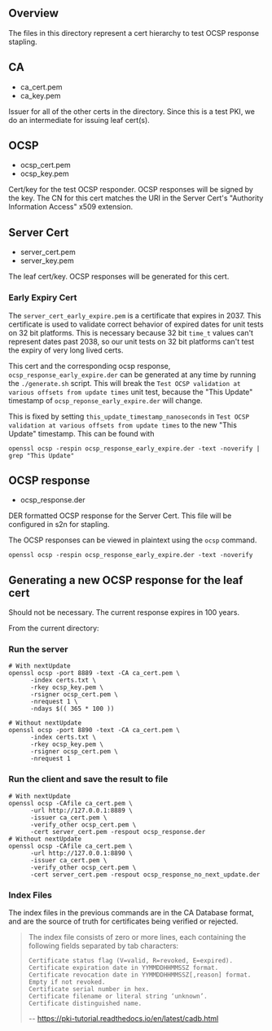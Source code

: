 ## Overview
The files in this directory represent a cert hierarchy to test OCSP response stapling.

## CA
- ca_cert.pem
- ca_key.pem

Issuer for all of the other certs in the directory.
Since this is a test PKI, we do an intermediate for issuing leaf cert(s).

## OCSP
* ocsp_cert.pem
* ocsp_key.pem

Cert/key for the test OCSP responder. OCSP responses will be signed by the key.
The CN for this cert matches the URI in the Server Cert's "Authority Information Access" x509 extension.

## Server Cert
* server_cert.pem
* server_key.pem

The leaf cert/key. OCSP responses will be generated for this cert.

### Early Expiry Cert
The `server_cert_early_expire.pem` is a certificate that expires in 2037. This certificate is used to validate correct behavior of expired dates for unit tests on 32 bit platforms. This is necessary because 32 bit `time_t` values can't represent dates past 2038, so our unit tests on 32 bit platforms can't test the expiry of very long lived certs.

This cert and the corresponding ocsp response, `ocsp_response_early_expire.der` can be generated at any time by running the `./generate.sh` script. This will break the `Test OCSP validation at various offsets from update times` unit test, because the "This Update" timestamp of `ocsp_reponse_early_expire.der` will change.

This is fixed by setting `this_update_timestamp_nanoseconds` in `Test OCSP validation at various offsets from update times` to the new "This Update" timestamp. This can be found with
```
openssl ocsp -respin ocsp_response_early_expire.der -text -noverify | grep "This Update"
```
## OCSP response
* ocsp_response.der

DER formatted OCSP response for the Server Cert. This file will be configured in s2n for stapling.

The OCSP responses can be viewed in plaintext using the `ocsp` command.
```
openssl ocsp -respin ocsp_response_early_expire.der -text -noverify
```

## Generating a new OCSP response for the leaf cert
Should not be necessary. The current response expires in 100 years.

From the current directory:

### Run the server
```
# With nextUpdate
openssl ocsp -port 8889 -text -CA ca_cert.pem \
      -index certs.txt \
      -rkey ocsp_key.pem \
      -rsigner ocsp_cert.pem \
      -nrequest 1 \
      -ndays $(( 365 * 100 ))

# Without nextUpdate
openssl ocsp -port 8890 -text -CA ca_cert.pem \
      -index certs.txt \
      -rkey ocsp_key.pem \
      -rsigner ocsp_cert.pem \
      -nrequest 1
```

### Run the client and save the result to file
```
# With nextUpdate
openssl ocsp -CAfile ca_cert.pem \
      -url http://127.0.0.1:8889 \
      -issuer ca_cert.pem \
      -verify_other ocsp_cert.pem \
      -cert server_cert.pem -respout ocsp_response.der
# Without nextUpdate
openssl ocsp -CAfile ca_cert.pem \
      -url http://127.0.0.1:8890 \
      -issuer ca_cert.pem \
      -verify_other ocsp_cert.pem \
      -cert server_cert.pem -respout ocsp_response_no_next_update.der
```

### Index Files
The index files in the previous commands are in the CA Database format, and are the source of truth for certificates being verified or rejected.

> The index file consists of zero or more lines, each containing the following fields separated by tab characters:
>
>     Certificate status flag (V=valid, R=revoked, E=expired).
>     Certificate expiration date in YYMMDDHHMMSSZ format.
>     Certificate revocation date in YYMMDDHHMMSSZ[,reason] format. Empty if not revoked.
>     Certificate serial number in hex.
>     Certificate filename or literal string ‘unknown’.
>     Certificate distinguished name.
> -- https://pki-tutorial.readthedocs.io/en/latest/cadb.html
